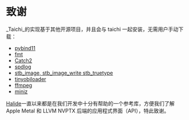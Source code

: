 # 致谢

_Taichi_的实现基于其他开源项目，并且会与 taichi 一起安装，无需用户手动下载：

- [pybind11](https://github.com/pybind/pybind11)
- [fmt](https://github.com/fmtlib/fmt)
- [Catch2](https://github.com/catchorg/Catch2)
- [spdlog](https://github.com/gabime/spdlog)
- [stb_image, stb_image_write stb_truetype](https://github.com/nothings/stb)
- [tinyobjloader](https://github.com/syoyo/tinyobjloader)
- [ffmpeg](https://www.ffmpeg.org/)
- [miniz](https://github.com/richgel999/miniz)

[Halide](https://halide-lang.org/)一直以来都是在我们开发中十分有帮助的一个参考库，方便我们了解 Apple Metal 和 LLVM NVPTX 后端的应用程式界面（API），特此致谢。
